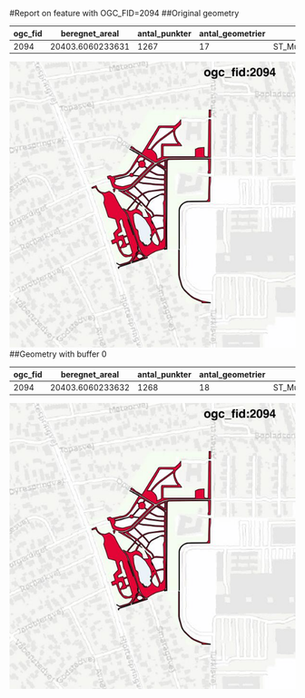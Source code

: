 #Report on feature with OGC_FID=2094
##Original geometry



| ogc_fid |  beregnet_areal  | antal_punkter | antal_geometrier |      type       |
|---------|------------------|---------------|------------------|-----------------|
|    2094 | 20403.6060233631 |          1267 |               17 | ST_MultiPolygon|
![geom](../images/2094_invalid.jpg)
##Geometry with buffer 0



| ogc_fid |  beregnet_areal  | antal_punkter | antal_geometrier |      type       |
|---------|------------------|---------------|------------------|-----------------|
|    2094 | 20403.6060233632 |          1268 |               18 | ST_MultiPolygon|
![geom](../images/2094_buffer0.jpg)
